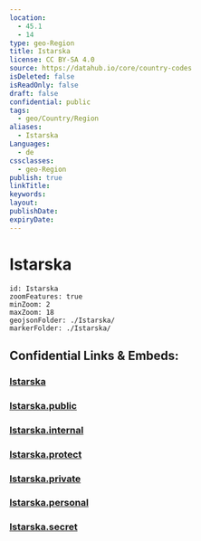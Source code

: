 ```yaml
---
location:
  - 45.1
  - 14
type: geo-Region
title: Istarska
license: CC BY-SA 4.0
source: https://datahub.io/core/country-codes
isDeleted: false
isReadOnly: false
draft: false
confidential: public
tags:
  - geo/Country/Region
aliases:
  - Istarska
Languages:
  - de
cssclasses:
  - geo-Region
publish: true
linkTitle:
keywords:
layout:
publishDate:
expiryDate:
---
```


# Istarska

```leaflet
id: Istarska
zoomFeatures: true 
minZoom: 2 
maxZoom: 18
geojsonFolder: ./Istarska/
markerFolder: ./Istarska/
```


## Confidential Links & Embeds: 

### [Istarska](/_Standards/Earth/Continent/Europe/Europe~Central/Croatia/Counties/Istarska.md) 

### [Istarska.public](/_public/Earth/Continent/Europe/Europe~Central/Croatia/Counties/Istarska.public.md) 

### [Istarska.internal](/_internal/Earth/Continent/Europe/Europe~Central/Croatia/Counties/Istarska.internal.md) 

### [Istarska.protect](/_protect/Earth/Continent/Europe/Europe~Central/Croatia/Counties/Istarska.protect.md) 

### [Istarska.private](/_private/Earth/Continent/Europe/Europe~Central/Croatia/Counties/Istarska.private.md) 

### [Istarska.personal](/_personal/Earth/Continent/Europe/Europe~Central/Croatia/Counties/Istarska.personal.md) 

### [Istarska.secret](/_secret/Earth/Continent/Europe/Europe~Central/Croatia/Counties/Istarska.secret.md)

